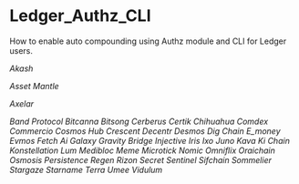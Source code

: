 # Ledger_Authz_CLI
How to enable auto compounding using Authz module and CLI for Ledger users.

_Akash_

_Asset Mantle_

_Axelar_

_Band Protocol_
_Bitcanna_
_Bitsong_
_Cerberus_
_Certik_
_Chihuahua_
_Comdex_
_Commercio_
_Cosmos Hub_
_Crescent_
_Decentr_
_Desmos_
_Dig Chain_
_E_money_
_Evmos_
_Fetch Ai_
_Galaxy_
_Gravity Bridge_
_Injective_
_Iris_
_Ixo_
_Juno_
_Kava_
_Ki Chain_
_Konstellation_
_Lum_
_Medibloc_
_Meme_
_Microtick_
_Nomic_
_Omniflix_
_Oraichain_
_Osmosis_
_Persistence_
_Regen_
_Rizon_
_Secret_
_Sentinel_
_Sifchain_
_Sommelier_
_Stargaze_
_Starname_
_Terra_
_Umee_
_Vidulum_
